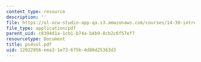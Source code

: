 ```yaml
---
content_type: resource
description: ''
file: https://ol-ocw-studio-app-qa.s3.amazonaws.com/courses/14-30-introduction-to-statistical-method-in-economics-spring-2006/12022956eea31e73675b4d80d25363d3_ps4sol.pdf
file_type: application/pdf
parent_uid: c8394d1a-1cb1-b74a-b4b9-8cb2c6f57ef7
resourcetype: Document
title: ps4sol.pdf
uid: 12022956-eea3-1e73-675b-4d80d25363d3
---
```


